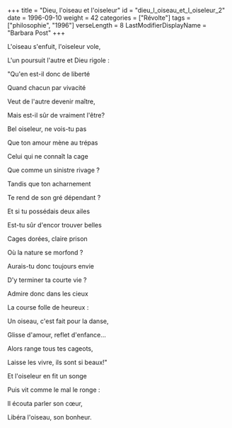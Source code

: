+++
title = "Dieu, l'oiseau et l'oiseleur"
id = "dieu_l_oiseau_et_l_oiseleur_2"
date = 1996-09-10
weight = 42
categories = ["Révolte"]
tags = ["philosophie", "1996"]
verseLength = 8
LastModifierDisplayName = "Barbara Post"
+++

L'oiseau s'enfuit, l'oiseleur vole,

L'un poursuit l'autre et Dieu rigole :

"Qu'en est-il donc de liberté

Quand chacun par vivacité

Veut de l'autre devenir maître,

Mais est-il sûr de vraiment l'être?

Bel oiseleur, ne vois-tu pas

Que ton amour mène au trépas

Celui qui ne connaît la cage

Que comme un sinistre rivage ?

Tandis que ton acharnement

Te rend de son gré dépendant ?

Et si tu possédais deux ailes

Est-tu sûr d'encor trouver belles

Cages dorées, claire prison

Où la nature se morfond ?

Aurais-tu donc toujours envie

D'y terminer ta courte vie ?

Admire donc dans les cieux

La course folle de heureux :

Un oiseau, c'est fait pour la danse,

Glisse d'amour, reflet d'enfance...

Alors range tous tes cageots,

Laisse les vivre, ils sont si beaux!"

Et l'oiseleur en fit un songe

Puis vit comme le mal le ronge :

Il écouta parler son cœur,

Libéra l'oiseau, son bonheur.
